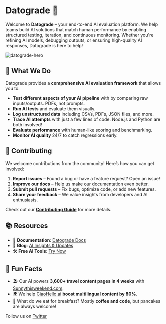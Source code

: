 # Datograde 🚀

Welcome to **Datograde** – your end-to-end AI evaluation platform. We help teams build AI solutions that match human performance by enabling structured testing, iteration, and continuous monitoring. Whether you're refining AI models, debugging outputs, or ensuring high-quality AI responses, Datograde is here to help!

![datograde-hero](https://github.com/user-attachments/assets/186b4440-1109-43c7-9d5a-3581dcfca771)

## 🎯 What We Do
Datograde provides a **comprehensive AI evaluation framework** that allows you to:
- **Test different aspects of your AI pipeline** with by comparing raw inputs/outputs. PDFs, not prompts.
- **Run AI tests** and evaluate them visually.
- **Log unstructured data** including CSVs, PDFs, JSON files, and more.
- **Trace AI attempts** with just a few lines of code. Node.js and Python are both involved!
- **Evaluate performance** with human-like scoring and benchmarking.
- **Monitor AI quality** 24/7 to catch regressions early.

## 🤝 Contributing
We welcome contributions from the community! Here’s how you can get involved:
1. **Report issues** – Found a bug or have a feature request? Open an issue!
2. **Improve our docs** – Help us make our documentation even better.
3. **Submit pull requests** – Fix bugs, optimize code, or add new features.
4. **Share your feedback** – We value insights from developers and AI enthusiasts.

Check out our **[Contributing Guide](https://github.com/datograde/.github/blob/main/CONTRIBUTING.md)** for more details.

## 📚 Resources
- 📖 **Documentation**: [Datograde Docs](https://datograde.com/docs)  
- 📝 **Blog**: [AI Insights & Updates](https://datograde.com/blog)  
- 🛠 **Free AI Tools**: [Try Now](https://datograde.com/)  

## 🎉 Fun Facts
- 🏖 Our AI powers **3,600+ travel content pages in 4 weeks** with [Sunnythisweekend.com](https://sunnythisweekend.com).
- 🌍 We help [CiaoHello.ai](https://ciaohello.ai) **boost multilingual content by 80%**.
- 🥞 What do we eat for breakfast? Mostly **coffee and code**, but pancakes are always welcome!

Follow us on [Twitter](https://twitter.com/datograde)
